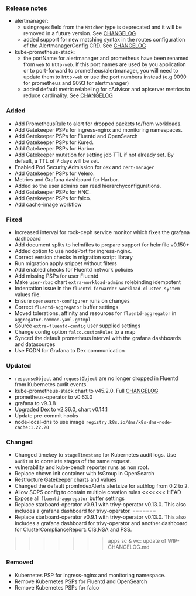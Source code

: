 ### Release notes

- alertmanager:
  - using`regex` field from the `Matcher` type is deprecated and it will be removed in a future version. See [CHANGELOG](https://github.com/prometheus-operator/prometheus-operator/blob/main/CHANGELOG.md#0570--2022-06-02)
  - added support for new matching syntax in the routes configuration of the AlertmanagerConfig CRD. See [CHANGELOG](https://github.com/prometheus-operator/prometheus-operator/blob/main/CHANGELOG.md#0530--2021-12-16)
- kube-prometheus-stack:
  - the portName for alertmanager and prometheus have been renamed from `web` to `http-web`. If this port names are used by you application or to port-forward to prometheus/alertmanager, you will need to update them to `http-web` or use the port numbers instead (e.g 9090 for prometheus and 9093 for alertmanager)
  - added default metric relabeling for cAdvisor and apiserver metrics to reduce cardinality. See [CHANGELOG](https://github.com/prometheus-community/helm-charts/tree/main/charts/kube-prometheus-stack#from-36x-to-37x)

### Added

- Add PrometheusRule to alert for dropped packets to/from workloads.
- Add Gatekeeper PSPs for ingress-nginx and monitoring namespaces.
- Add Gatekeeper PSPs for Fluentd and OpenSearch
- Add Gatekeeper PSPs for Kured.
- Add Gatekeeper PSPs for Harbor
- Add Gatekeeper mutation for setting job TTL if not already set. By default, a TTL of 7 days will be set.
- Enabled Pod Security Admission for `dex` and `cert-manager`
- Add Gatekeeper PSPs for Velero.
- Metrics and Grafana dashboard for Harbor.
- Added so the user admins can read hierarchyconfigurations.
- Add Gatekeeper PSPs for HNC.
- Add Gatekeeper PSPs for falco.
- Add cache-image workflow

### Fixed

- Increased interval for rook-ceph service monitor which fixes the grafana dashboard
- Add document splits to helmfiles to prepare support for helmfile v0.150+
- Added option to use nodePort for ingress-nginx.
- Correct version checks in migration script library
- Run migration apply snippet without filters
- Add enabled checks for Fluentd network policies
- Add missing PSPs for user Fluentd
- Make `user-rbac` chart `extra-workload-admins` rolebinding idempotent
- Indentation issue in the `fluentd-forwarder-workload-cluster-system` values file.
- Ensure `opensearch-configurer` runs on changes
- Correct `fluentd-aggregator` buffer settings
- Moved tolerations, affinity and resources for `fluentd-aggregator` in `aggregator-common.yaml.gotmpl`
- Source `extra-fluentd-config` user supplied settings
- Change config option `falco.customRules` to a map
- Synced the default prometheus interval with the grafana dashboards and datasources
- Use FQDN for Grafana to Dex communication

### Updated

- `responseObject` and `requestObject` are no longer dropped in Fluentd from Kubernetes audit events.
- kube-prometheus-stack chart to v45.2.0. Full [CHANGELOG](https://github.com/prometheus-community/helm-charts/tree/main/charts/kube-prometheus-stack#from-44x-to-45x)
- prometheus-operator to v0.63.0
- grafana to v9.3.8
- Upgraded Dex to v2.36.0, chart v0.14.1
- Update pre-commit hooks
- node-local-dns to use image `registry.k8s.io/dns/k8s-dns-node-cache:1.22.20`

### Changed

- Changed timekey to `stageTimestamp` for Kubernetes audit logs. Use `auditID` to correlate stages of the same request.
- vulnerability and kube-bench reporter runs as non root.
- Replace chown init container with fsGroup in OpenSearch
- Restructure Gatekeeper charts and values
- Changed the default promIndexAlerts alertsize for authlog from 0.2 to 2.
- Allow SOPS config to contain multiple creation rules
<<<<<<< HEAD
- Expose all `fluentd-aggregator` buffer settings
- Replace starboard-operator v0.9.1 with trivy-operator v0.13.0. This also includes a grafana dashboard for trivy-operator.
=======
- Replace starboard-operator v0.9.1 with trivy-operator v0.13.0. This also includes a grafana dashboard for trivy-operator and another dashboard for ClusterComplianceReport: CIS,NSA and PSS.
>>>>>>> apps sc & wc: update of WIP-CHANGELOG.md

### Removed

- Kubernetes PSP for ingress-nginx and monitoring namespace.
- Remove Kubernetes PSPs for Fluentd and OpenSearch
- Remove Kubernetes PSPs for falco
